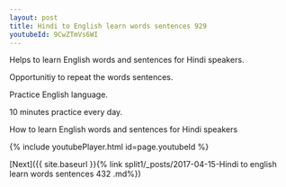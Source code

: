 ```yaml
---
layout: post
title: Hindi to English learn words sentences 929 
youtubeId: 9CwZTmVs6WI
---
```

 
 
Helps to learn English words and sentences for Hindi speakers.

Opportunitiy to repeat the words sentences. 

Practice English language. 
 
10 minutes practice every day. 
 
How to learn English words and sentences for Hindi speakers 
 
{% include youtubePlayer.html id=page.youtubeId %}
 
 
[Next]({{ site.baseurl }}{% link  split1/_posts/2017-04-15-Hindi to english learn words sentences 432 .md%})
 
